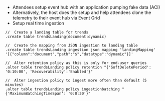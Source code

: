 *	Attendees setup event hub with an application pumping fake data (ACI)
*	Alternatively, the host does the setup and help attendees clone the telemetry to their event hub via Event Grid
* Setup real time ingestion

```
//  Create a landing table for trends
.create table trendsLanding(document:dynamic)

//  Create the mapping from JSON ingestion to landing table
.create table trendsLanding ingestion json mapping 'landingMapping' '[{"column":"document","path":"$","datatype":"dynamic"}]'

//  Alter retention policy as this is only for end-user queries
.alter table trendsLanding policy retention "{'SoftDeletePeriod': '0:10:00', 'Recoverability':'Enabled'}"

//  Alter ingestion policy to ingest more often than default (5 minutes)
.alter table trendsLanding policy ingestionbatching "{'MaximumBatchingTimeSpan': '0:0:30'}"
```